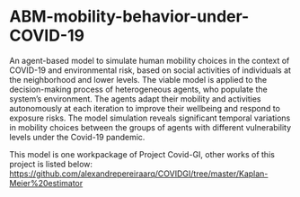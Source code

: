 # ABM-mobility-behavior-under-COVID-19
An agent-based model to simulate human mobility choices in the context of COVID-19 and environmental risk, based on social activities of individuals at the neighborhood and lower levels. 
The viable model is applied to the decision-making process of heterogeneous agents, who populate the system’s environment. The agents adapt their mobility and activities autonomously at each iteration to improve their wellbeing and respond to exposure risks. The model simulation reveals significant temporal variations in mobility choices between the groups of agents with different vulnerability levels under the Covid-19 pandemic. 

This model is one workpackage of Project Covid-GI, other works of this project is listed below:
https://github.com/alexandrepereiraarq/COVIDGI/tree/master/Kaplan-Meier%20estimator

